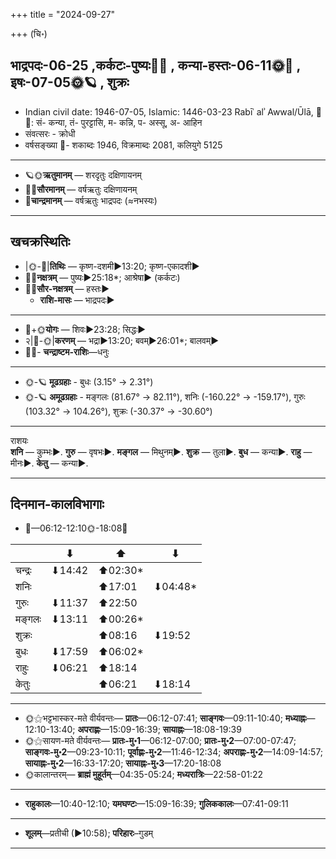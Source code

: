 +++
title = "2024-09-27"

+++
(चि॰)
## भाद्रपदः-06-25  ,कर्कटः-पुष्यः🌛🌌  ,  कन्या-हस्तः-06-11🌞🌌  ,  इषः-07-05🌞🪐  , शुक्रः
- Indian civil date: 1946-07-05, Islamic: 1446-03-23 Rabīʿ alʾ Awwal/Ūlā, 🌌🌞: सं- कन्या, तं- पुरट्टासि, म- कन्नि, प- अस्सू, अ- आहिन
- संवत्सरः - क्रोधी
- वर्षसङ्ख्या 🌛- शकाब्दः 1946, विक्रमाब्दः 2081, कलियुगे 5125
___________________
- 🪐🌞**ऋतुमानम्** — शरदृतुः दक्षिणायनम्
- 🌌🌞**सौरमानम्** — वर्षऋतुः दक्षिणायनम्
- 🌛**चान्द्रमानम्** — वर्षऋतुः भाद्रपदः (≈नभस्यः)
___________________


## खचक्रस्थितिः
- |🌞-🌛|**तिथिः** — कृष्ण-दशमी►13:20; कृष्ण-एकादशी►  
- 🌌🌛**नक्षत्रम्** — पुष्यः►25:18*; आश्रेषा► (कर्कटः)  
- 🌌🌞**सौर-नक्षत्रम्** — हस्तः►  
  - **राशि-मासः** — भाद्रपदः► 
___________________
- 🌛+🌞**योगः** — शिवः►23:28; सिद्धः►  
- २|🌛-🌞|**करणम्** — भद्रा►13:20; बवम्►26:01*; बालवम्►  
- 🌌🌛- **चन्द्राष्टम-राशिः**—धनुः  
___________________
- 🌞-🪐 **मूढग्रहाः** - बुधः (3.15° → 2.31°)
- 🌞-🪐 **अमूढग्रहाः** - मङ्गलः (81.67° → 82.11°), शनिः (-160.22° → -159.17°), गुरुः (103.32° → 104.26°), शुक्रः (-30.37° → -30.60°)
___________________
राशयः  
**शनि** — कुम्भः►. **गुरु** — वृषभः►. **मङ्गल** — मिथुनम्►. **शुक्र** — तुला►. **बुध** — कन्या►. **राहु** — मीनः►. **केतु** — कन्या►. 
___________________


## दिनमान-कालविभागाः
- 🌅—06:12-12:10🌞-18:08🌇  

|      |⬇     |⬆     |⬇     |
|------|-----|-----|------|
|चन्द्रः|⬇14:42 |⬆02:30*|     |
|शनिः   |     |⬆17:01 |⬇04:48*|
|गुरुः  |⬇11:37 |⬆22:50 |     |
|मङ्गलः |⬇13:11 |⬆00:26*|     |
|शुक्रः |     |⬆08:16 |⬇19:52 |
|बुधः   |⬇17:59 |⬆06:02*|     |
|राहुः  |⬇06:21 |⬆18:14 |     |
|केतुः  |     |⬆06:21 |⬇18:14 |
___________________
- 🌞⚝भट्टभास्कर-मते वीर्यवन्तः— **प्रातः**—06:12-07:41; **साङ्गवः**—09:11-10:40; **मध्याह्नः**—12:10-13:40; **अपराह्णः**—15:09-16:39; **सायाह्नः**—18:08-19:39  
- 🌞⚝सायण-मते वीर्यवन्तः— **प्रातः-मु॰1**—06:12-07:00; **प्रातः-मु॰2**—07:00-07:47; **साङ्गवः-मु॰2**—09:23-10:11; **पूर्वाह्णः-मु॰2**—11:46-12:34; **अपराह्णः-मु॰2**—14:09-14:57; **सायाह्नः-मु॰2**—16:33-17:20; **सायाह्नः-मु॰3**—17:20-18:08  
- 🌞कालान्तरम्— **ब्राह्मं मुहूर्तम्**—04:35-05:24; **मध्यरात्रिः**—22:58-01:22  
___________________
- **राहुकालः**—10:40-12:10; **यमघण्टः**—15:09-16:39; **गुलिककालः**—07:41-09:11  
___________________
- **शूलम्**—प्रतीची (►10:58); **परिहारः**–गुडम्  
___________________
